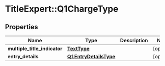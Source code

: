 # TitleExpert::Q1ChargeType

## Properties
Name | Type | Description | Notes
------------ | ------------- | ------------- | -------------
**multiple_title_indicator** | [**TextType**](TextType.md) |  | [optional] 
**entry_details** | [**Q1EntryDetailsType**](Q1EntryDetailsType.md) |  | [optional] 


